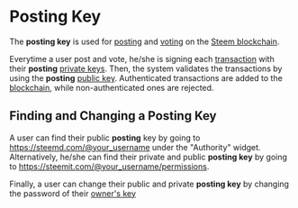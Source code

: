 # Posting Key

The **posting key** is used for [posting](/glossary/posting.md) and [voting](/glossary/voting.me) on the [Steem blockchain](/glossary/steem-blockchain.md). 

Everytime a user post and vote, he/she is signing each [transaction](/glossary/transaction.md) with their **posting** [private keys](/glossary/private-key.md). Then, the system validates the transactions by using the **posting** [public key](/glossary/public-key.md). Authenticated transactions are added to the [blockchain](/glossary/blockchain.md), while non-authenticated ones are rejected.

## Finding and Changing a Posting Key

A user can find their public **posting** key by going to https://steemd.com/@your_username under the "Authority" widget. Alternatively, he/she can find their private and public **posting key** by going to https://steemit.com/@your_username/permissions. 

Finally, a user can change their public and private **posting key** by changing the password of their [owner's key](/glossary/owner-key.md)


